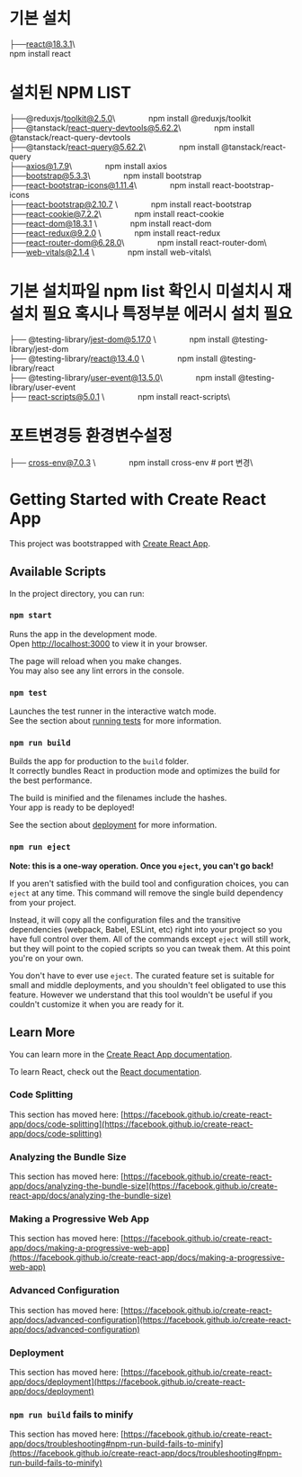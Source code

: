 # 기본 설치
├──react@18.3.1\     
npm install react


# 설치된 NPM LIST
├──@reduxjs/toolkit@2.5.0\            &nbsp;&nbsp; &nbsp; &nbsp;&nbsp; &nbsp; &nbsp; &nbsp;      npm install @reduxjs/toolkit\
├──@tanstack/react-query-devtools@5.62.2\  &nbsp;&nbsp; &nbsp; &nbsp;&nbsp; &nbsp; &nbsp; &nbsp; npm install @tanstack/react-query-devtools\
├──@tanstack/react-query@5.62.2\        &nbsp;&nbsp; &nbsp; &nbsp;&nbsp; &nbsp; &nbsp; &nbsp;    npm install @tanstack/react-query\
├──axios@1.7.9\                       &nbsp;&nbsp; &nbsp; &nbsp;&nbsp; &nbsp; &nbsp; &nbsp;      npm install axios\
├──bootstrap@5.3.3\                    &nbsp;&nbsp; &nbsp; &nbsp;&nbsp; &nbsp; &nbsp; &nbsp;     npm install bootstrap\
├──react-bootstrap-icons@1.11.4\      &nbsp;&nbsp; &nbsp; &nbsp;&nbsp; &nbsp; &nbsp; &nbsp;     npm install react-bootstrap-icons\
├──react-bootstrap@2.10.7 \            &nbsp;&nbsp; &nbsp; &nbsp;&nbsp; &nbsp; &nbsp; &nbsp;     npm install react-bootstrap\
├──react-cookie@7.2.2\                 &nbsp;&nbsp; &nbsp; &nbsp;&nbsp; &nbsp; &nbsp; &nbsp;     npm install react-cookie\
├──react-dom@18.3.1  \                 &nbsp;&nbsp; &nbsp; &nbsp;&nbsp; &nbsp; &nbsp; &nbsp;     npm install react-dom\
├──react-redux@9.2.0   \              &nbsp;&nbsp; &nbsp; &nbsp;&nbsp; &nbsp; &nbsp; &nbsp;      npm install react-redux\
├──react-router-dom@6.28.0\          &nbsp;&nbsp; &nbsp; &nbsp;&nbsp; &nbsp; &nbsp; &nbsp;     npm install react-router-dom\                     
├──web-vitals@2.1.4      \             &nbsp;&nbsp; &nbsp; &nbsp;&nbsp; &nbsp; &nbsp; &nbsp;     npm install web-vitals\



# 기본 설치파일  npm list 확인시 미설치시 재설치 필요 혹시나 특정부분 에러시 설치 필요
├── @testing-library/jest-dom@5.17.0 \  &nbsp;&nbsp; &nbsp; &nbsp;&nbsp; &nbsp; &nbsp; &nbsp;   npm install @testing-library/jest-dom\
├── @testing-library/react@13.4.0  \    &nbsp;&nbsp; &nbsp; &nbsp;&nbsp; &nbsp; &nbsp; &nbsp;   npm install @testing-library/react\
├── @testing-library/user-event@13.5.0\ &nbsp;&nbsp; &nbsp; &nbsp;&nbsp; &nbsp; &nbsp; &nbsp;   npm install @testing-library/user-event\
├── react-scripts@5.0.1   \             &nbsp;&nbsp; &nbsp; &nbsp;&nbsp; &nbsp; &nbsp; &nbsp;   npm install react-scripts\



# 포트변경등 환경변수설정
├── cross-env@7.0.3  \              &nbsp;&nbsp; &nbsp; &nbsp;&nbsp; &nbsp; &nbsp; &nbsp;     npm install cross-env # port 변경\



















# Getting Started with Create React App

This project was bootstrapped with [Create React App](https://github.com/facebook/create-react-app).

## Available Scripts

In the project directory, you can run:

### `npm start`

Runs the app in the development mode.\
Open [http://localhost:3000](http://localhost:3000) to view it in your browser.

The page will reload when you make changes.\
You may also see any lint errors in the console.

### `npm test`

Launches the test runner in the interactive watch mode.\
See the section about [running tests](https://facebook.github.io/create-react-app/docs/running-tests) for more information.

### `npm run build`

Builds the app for production to the `build` folder.\
It correctly bundles React in production mode and optimizes the build for the best performance.

The build is minified and the filenames include the hashes.\
Your app is ready to be deployed!

See the section about [deployment](https://facebook.github.io/create-react-app/docs/deployment) for more information.

### `npm run eject`

**Note: this is a one-way operation. Once you `eject`, you can't go back!**

If you aren't satisfied with the build tool and configuration choices, you can `eject` at any time. This command will remove the single build dependency from your project.

Instead, it will copy all the configuration files and the transitive dependencies (webpack, Babel, ESLint, etc) right into your project so you have full control over them. All of the commands except `eject` will still work, but they will point to the copied scripts so you can tweak them. At this point you're on your own.

You don't have to ever use `eject`. The curated feature set is suitable for small and middle deployments, and you shouldn't feel obligated to use this feature. However we understand that this tool wouldn't be useful if you couldn't customize it when you are ready for it.

## Learn More

You can learn more in the [Create React App documentation](https://facebook.github.io/create-react-app/docs/getting-started).

To learn React, check out the [React documentation](https://reactjs.org/).

### Code Splitting

This section has moved here: [https://facebook.github.io/create-react-app/docs/code-splitting](https://facebook.github.io/create-react-app/docs/code-splitting)

### Analyzing the Bundle Size

This section has moved here: [https://facebook.github.io/create-react-app/docs/analyzing-the-bundle-size](https://facebook.github.io/create-react-app/docs/analyzing-the-bundle-size)

### Making a Progressive Web App

This section has moved here: [https://facebook.github.io/create-react-app/docs/making-a-progressive-web-app](https://facebook.github.io/create-react-app/docs/making-a-progressive-web-app)

### Advanced Configuration

This section has moved here: [https://facebook.github.io/create-react-app/docs/advanced-configuration](https://facebook.github.io/create-react-app/docs/advanced-configuration)

### Deployment

This section has moved here: [https://facebook.github.io/create-react-app/docs/deployment](https://facebook.github.io/create-react-app/docs/deployment)

### `npm run build` fails to minify

This section has moved here: [https://facebook.github.io/create-react-app/docs/troubleshooting#npm-run-build-fails-to-minify](https://facebook.github.io/create-react-app/docs/troubleshooting#npm-run-build-fails-to-minify)
